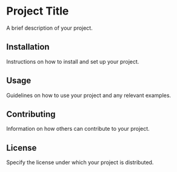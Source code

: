 # Project Title

A brief description of your project.

## Installation

Instructions on how to install and set up your project.

## Usage

Guidelines on how to use your project and any relevant examples.

## Contributing

Information on how others can contribute to your project.

## License

Specify the license under which your project is distributed.

